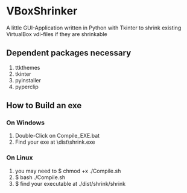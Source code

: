 # VBoxShrinker
A little GUI-Application written in Python with Tkinter to shrink existing VirtualBox vdi-files if they are shrinkable

## Dependent packages necessary
1. ttkthemes
2. tkinter
3. pyinstaller
4. pyperclip

## How to Build an exe
### On Windows
1. Double-Click on Compile_EXE.bat
2. Find your exe at \dist\shrink.exe

### On Linux
1. you may need to $ chmod +x ./Compile.sh
2. $ bash ./Compile.sh
3. $ find your executable at ./dist/shrink/shrink